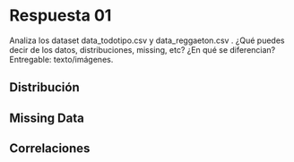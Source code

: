 # Respuesta 01

Analiza los dataset data_todotipo.csv y data_reggaeton.csv . ¿Qué puedes decir de los datos,
distribuciones, missing, etc? ¿En qué se diferencian? Entregable: texto/imágenes.

## Distribución



## Missing Data



## Correlaciones


